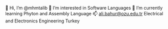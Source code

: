 👋 Hi, I’m @mhmtalib
👀 I’m interested in Software Languages
🌱 I’m currently learning Phyton and Assembly Language
📫 ali.bahur@ozu.edu.tr
Electrical and Electronics Engineering
Turkey

<!---
mhmtalib/mhmtalib is a ✨ special ✨ repository because its `README.md` (this file) appears on your GitHub profile.
You can click the Preview link to take a look at your changes.
--->
